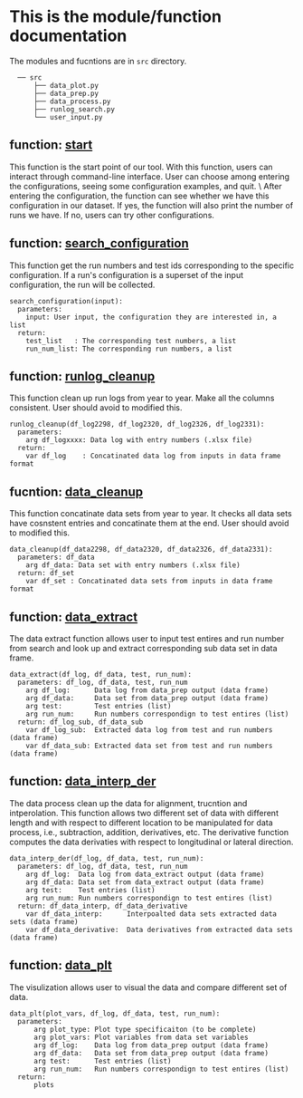 # This is the module/function documentation 
The modules and fucntions are in `src` directory.

      ── src
          ├── data_plot.py
          ├── data_prep.py
          ├── data_process.py
          ├── runlog_search.py
          └── user_input.py
      
## function: [start](../scalos/src/user_input.py)
This function is the start point of our tool. With this function, users can interact through 
command-line interface. User can choose among entering the configurations, seeing some 
configuration examples, and quit. \\
After entering the configuration, the function can see whether we have this configuration in
our dataset. If yes, the function will also print the number of runs we have. If no, users
can try other configurations. 

## function: [search_configuration](../scalos/src/runlog_search.py)

This function get the run numbers and test ids corresponding to the specific configuration.
If a run's configuration is a superset of the input configuration, the run will be collected.

    search_configuration(input):
      parameters: 
        input: User input, the configuration they are interested in, a list
      return: 
        test_list   : The corresponding test numbers, a list
        run_num_list: The corresponding run numbers, a list

## function: [runlog_cleanup](../scalos/src/data_prep.py)
This function clean up run logs from year to year. Make all the columns consistent. 
User should avoid to modified this. 

    runlog_cleanup(df_log2298, df_log2320, df_log2326, df_log2331):
      parameters: 
        arg df_logxxxx: Data log with entry numbers (.xlsx file)
      return: 
        var df_log    : Concatinated data log from inputs in data frame format


## fucntion: [data_cleanup](../scalos/src/data_prep.py)
This function concatinate data sets from year to year. 
It checks all data sets have cosnstent entries and concatinate them at the end. 
User should avoid to modified this. 


    data_cleanup(df_data2298, df_data2320, df_data2326, df_data2331):
      parameters: df_data
        arg df_data: Data set with entry numbers (.xlsx file)
      return: df_set
        var df_set : Concatinated data sets from inputs in data frame format



## function: [data_extract](../scalos/src/data_process.py)
The data extract function allows user to input test entires and run number from search and look up and extract corresponding sub data set in data frame. 


    data_extract(df_log, df_data, test, run_num):
      parameters: df_log, df_data, test, run_num
        arg df_log:      Data log from data_prep output (data frame)
        arg df_data:     Data set from data_prep output (data frame)
        arg test:        Test entries (list)
        arg run_num:     Run numbers correspondign to test entires (list)
      return: df_log_sub, df_data_sub
        var df_log_sub:  Extracted data log from test and run numbers (data frame)
        var df_data_sub: Extracted data set from test and run numbers (data frame)

    
## function: [data_interp_der](../scalos/src/data_process.py)
The data process clean up the data for alignment, trucntion and intperolation. This function allows two different set of data with different length and with respect to different location to be manipulated for data process, i.e., subtraction, addition, derivatives, etc. The derivative function computes the data derivaties with respect to longitudinal or lateral direction.


    data_interp_der(df_log, df_data, test, run_num):
      parameters: df_log, df_data, test, run_num
        arg df_log:  Data log from data_extract output (data frame)
        arg df_data: Data set from data_extract output (data frame)
        arg test:    Test entries (list)
        arg run_num: Run numbers correspondign to test entires (list)
      return: df_data_interp, df_data_derivative
        var df_data_interp:      Interpoalted data sets extracted data sets (data frame)
        var df_data_derivative:  Data derivatives from extracted data sets (data frame)

    
## function: [data_plt](../scalos/src/data_plot.py)
The visulization allows user to visual the data and compare different set of data.


    data_plt(plot_vars, df_log, df_data, test, run_num):
      parameters:
          arg plot_type: Plot type specificaiton (to be complete)
          arg plot_vars: Plot variables from data set variables
          arg df_log:    Data log from data_prep output (data frame)
          arg df_data:   Data set from data_prep output (data frame)
          arg test:      Test entries (list)
          arg run_num:   Run numbers correspondign to test entires (list)
      return:
          plots
